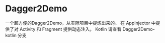 # Dagger2Demo
一个超方便的Dagger2Demo，从实际项目中提炼出来的。
在 AppInjector 中提供了对 Activity 和 Fragment 提供动态注入。
Kotlin 请查看 Dagger2Demo-kotlin 分支
